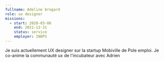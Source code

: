 ```yaml
---
fullname: Adeline brogard
role: ux designer
missions:
  - start: 2020-03-06
    end: 2021-12-31
    status: service
    employer: INOPS 
---
```


Je suis actuellement UX designer sur la startup Mobiville de Pole emploi. Je co-anime la communauté ux de l'incubateur avec Adrien

